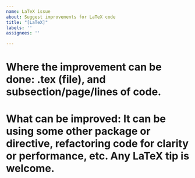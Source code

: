 ```yaml
---
name: LaTeX issue
about: Suggest improvements for LaTeX code
title: "[LaTeX]"
labels: ''
assignees: ''

---
```


# Where the improvement can be done: .tex (file), and subsection/page/lines of code.

# What can be improved: It can be using some other package or directive, refactoring code for clarity or performance, etc. Any LaTeX tip is welcome.
